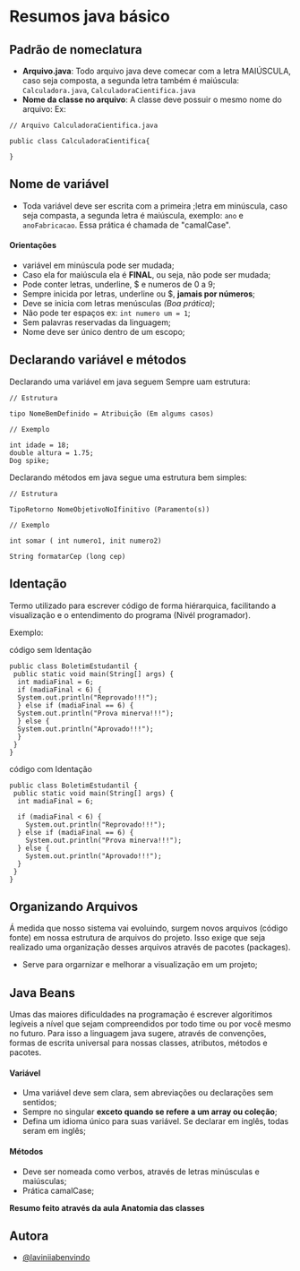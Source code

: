 # Resumos java básico
## Padrão de nomeclatura
- **Arquivo.java**: Todo arquivo java deve comecar com a letra MAIÚSCULA, caso seja composta, a segunda letra também é maiúscula:
 `Calculadora.java`, `CalculadoraCientifica.java`
- **Nome da classe no arquivo**: A classe deve possuir o mesmo nome do arquivo: Ex:

```
// Arquivo CalculadoraCientifica.java

public class CalculadoraCientifica{

}

```

## Nome de variável
- Toda variável deve ser escrita com a primeira ;letra em minúscula, caso seja compasta, a segunda letra é maiúscula, exemplo: `ano` e `anoFabricacao`. Essa prática é chamada de "camalCase".
#### Orientações  
- variável em minúscula pode ser mudada;
- Caso ela for maiúscula ela é **FINAL**, ou seja, não pode ser mudada;
- Pode conter letras, underline, $ e numeros de 0 a 9;
- Sempre inicida por letras, underline ou $, **jamais por números**;
- Deve se inicia com letras menúsculas *(Boa prática)*;
- Não pode ter espaços ex: `int numero um = 1`;
- Sem palavras reservadas da linguagem;
- Nome deve ser único dentro de um escopo;

## Declarando variável e métodos

Declarando uma variável em java seguem Sempre uam estrutura:

```
// Estrutura

tipo NomeBemDefinido = Atribuição (Em algums casos)

// Exemplo

int idade = 18;
double altura = 1.75;
Dog spike;

```
Declarando métodos em java segue uma estrutura bem simples:

```
// Estrutura

TipoRetorno NomeObjetivoNoIfinitivo (Paramento(s))

// Exemplo

int somar ( int numero1, init numero2)

String formatarCep (long cep)
```

## Identação

Termo utilizado para escrever código de forma hiérarquica, facilitando a visualização e o entendimento do programa (Nivél programador).

Exemplo: 

código sem Identação

```
public class BoletimEstudantil {
 public static void main(String[] args) {
  int madiaFinal = 6;
  if (madiaFinal < 6) {
  System.out.println("Reprovado!!!");
  } else if (madiaFinal == 6) {
  System.out.println("Prova minerva!!!");
  } else {
  System.out.println("Aprovado!!!");
  }
 }
}

```
código com Identação

```
public class BoletimEstudantil {
 public static void main(String[] args) {
  int madiaFinal = 6;

  if (madiaFinal < 6) {
    System.out.println("Reprovado!!!");
  } else if (madiaFinal == 6) {
    System.out.println("Prova minerva!!!");
  } else {
    System.out.println("Aprovado!!!");
  }
 }
}

```

## Organizando Arquivos

Á medida que nosso sistema vai evoluindo, surgem novos arquivos (código fonte) em nossa estrutura de arquivos do projeto. Isso exige que seja realizado uma organização desses arquivos através de pacotes (packages). 

- Serve para orgarnizar e melhorar a visualização em um projeto;

## Java Beans 

Umas das maiores dificuldades na programação é escrever algoritimos legíveis a nível que sejam compreendidos por todo time ou por você mesmo no futuro. Para isso a linguagem java sugere, através de convenções, formas de escrita universal para nossas classes, atributos, métodos e pacotes.

#### Variável
- Uma variável deve sem clara, sem abreviações ou declarações sem sentidos;
- Sempre no singular **exceto quando se refere a um array ou coleção**;
- Defina um idioma único para suas variável. Se declarar em inglês, todas seram em inglês;

#### Métodos

- Deve ser nomeada como verbos, através de letras minúsculas e maiúsculas;
- Prática camalCase;


**Resumo feito através da aula Anatomia das classes**
## Autora

- [@laviniiabenvindo](https://www.github.com/laviniiabenvindo)

